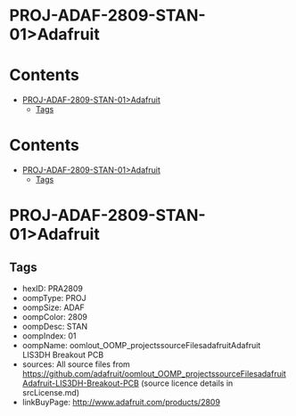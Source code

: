 
PROJ-ADAF-2809-STAN-01>Adafruit
===============================

Contents
========

* [PROJ-ADAF-2809-STAN-01>Adafruit](#proj-adaf-2809-stan-01adafruit)
	* [Tags](#tags)

Contents
========

* [PROJ-ADAF-2809-STAN-01>Adafruit](#proj-adaf-2809-stan-01adafruit)
	* [Tags](#tags)

# PROJ-ADAF-2809-STAN-01>Adafruit

## Tags

- hexID: PRA2809
- oompType: PROJ
- oompSize: ADAF
- oompColor: 2809
- oompDesc: STAN
- oompIndex: 01
- oompName: oomlout_OOMP_projectssourceFilesadafruitAdafruit LIS3DH Breakout PCB
- sources: All source files from https://github.com/adafruit/oomlout_OOMP_projectssourceFilesadafruitAdafruit-LIS3DH-Breakout-PCB (source licence details in srcLicense.md)
- linkBuyPage: http://www.adafruit.com/products/2809
